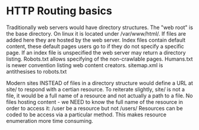 # HTTP Routing basics

Traditionally web servers would have directory structures.
The "web root" is the base directory. On linux it is located under /var/www/html/.
If files are added here they are hosted by the web server.
Index files contain default content, these default pages users go to if they do not specify a specific page.
If an index file is unspecified the web server may return a directory listing.
Robots.txt allows specifying of the non-crawlable pages.
Humans.txt is newer convention listing web content creators.
sitemap.xml is antithesises to robots.txt

Modern sites INSTEAD of files in a directory structure would define a URL at site/ to respond with a certian resource.
To reiterate slightly, site/ is not a file, it would be a full name of a resource and not actually a path to a file.
No files hosting content - we NEED to know the full name of the resource in order to access it: /user be a resource but not /users/
Resources can be coded to be access via a particular method. This makes resource enumeration more time consuming.
